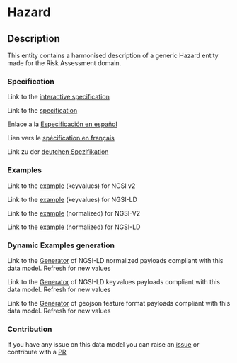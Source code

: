 # Hazard

## Description 

This entity contains a harmonised description of a generic Hazard entity made for the Risk Assessment domain.
### Specification

Link to the [interactive specification](https://swagger.lab.fiware.org/?url=https://github.com/smart-data-models/dataModel.RiskManagement/blob/master/Hazard/swagger.yaml)

Link to the [specification](https://github.com/smart-data-models/dataModel.RiskManagement/blob/master/Hazard/doc/spec.md)

Enlace a la [Especificación en español](https://github.com/smart-data-models/dataModel.RiskManagement/blob/master/Hazard/doc/spec_ES.md)

Lien vers le [spécification en français](https://github.com/smart-data-models/dataModel.RiskManagement/blob/master/Hazard/doc/spec_FR.md)

Link zu der [deutchen Spezifikation](https://github.com/smart-data-models/dataModel.RiskManagement/blob/master/Hazard/doc/spec_DE.md)
### Examples

Link to the [example](https://github.com/smart-data-models/dataModel.RiskManagement/blob/master/Hazard/examples/example.json) (keyvalues) for NGSI v2

Link to the [example](https://github.com/smart-data-models/dataModel.RiskManagement/blob/master/Hazard/examples/example.jsonld) (keyvalues) for NGSI-LD

Link to the [example](https://github.com/smart-data-models/dataModel.RiskManagement/blob/master/Hazard/examples/example-normalized.json) (normalized) for NGSI-V2

Link to the [example](https://github.com/smart-data-models/dataModel.RiskManagement/blob/master/Hazard/examples/example-normalized.jsonld) (normalized) for NGSI-LD
### Dynamic Examples generation

Link to the [Generator](https://smartdatamodels.org/extra/ngsi-ld_generator_v0.92.php?schemaUrl=https://raw.githubusercontent.com/smart-data-models/dataModel.RiskManagement/master/Hazard/schema.json&email=info@smartdatamodels.org) of NGSI-LD normalized payloads compliant with this data model. Refresh for new values

Link to the [Generator](https://smartdatamodels.org/extra/ngsi-ld_generator_keyvalues_v0.92.php?schemaUrl=https://raw.githubusercontent.com/smart-data-models/dataModel.RiskManagement/master/Hazard/schema.json&email=info@smartdatamodels.org) of NGSI-LD keyvalues payloads compliant with this data model. Refresh for new values

Link to the [Generator](https://smartdatamodels.org/extra/geojson_features_generator_v1.0.php?schemaUrl=https://raw.githubusercontent.com/smart-data-models/dataModel.RiskManagement/master/Hazard/schema.json&email=info@smartdatamodels.org) of geojson feature format payloads compliant with this data model. Refresh for new values
### Contribution

 If you have any issue on this data model you can raise an [issue](https://github.com/smart-data-models/dataModel.RiskManagement/issues)  or contribute with a [PR](https://github.com/smart-data-models/dataModel.RiskManagement/pulls)